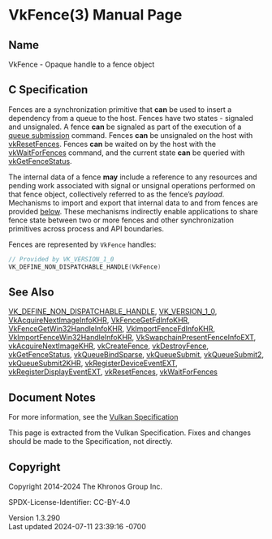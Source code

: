 # VkFence(3) Manual Page

## Name

VkFence - Opaque handle to a fence object



## <a href="#_c_specification" class="anchor"></a>C Specification

Fences are a synchronization primitive that **can** be used to insert a
dependency from a queue to the host. Fences have two states - signaled
and unsignaled. A fence **can** be signaled as part of the execution of
a <a
href="https://registry.khronos.org/vulkan/specs/1.3-extensions/html/vkspec.html#devsandqueues-submission"
target="_blank" rel="noopener">queue submission</a> command. Fences
**can** be unsignaled on the host with
[vkResetFences](https://registry.khronos.org/vulkan/specs/1.3-extensions/man/html/vkResetFences.html). Fences **can** be waited on by the
host with the [vkWaitForFences](https://registry.khronos.org/vulkan/specs/1.3-extensions/man/html/vkWaitForFences.html) command, and the
current state **can** be queried with
[vkGetFenceStatus](https://registry.khronos.org/vulkan/specs/1.3-extensions/man/html/vkGetFenceStatus.html).

The internal data of a fence **may** include a reference to any
resources and pending work associated with signal or unsignal operations
performed on that fence object, collectively referred to as the fence’s
*payload*. Mechanisms to import and export that internal data to and
from fences are provided
<a href="VkExportFenceCreateInfo.html" target="_blank"
rel="noopener">below</a>. These mechanisms indirectly enable
applications to share fence state between two or more fences and other
synchronization primitives across process and API boundaries.

Fences are represented by `VkFence` handles:

``` c
// Provided by VK_VERSION_1_0
VK_DEFINE_NON_DISPATCHABLE_HANDLE(VkFence)
```

## <a href="#_see_also" class="anchor"></a>See Also

[VK_DEFINE_NON_DISPATCHABLE_HANDLE](https://registry.khronos.org/vulkan/specs/1.3-extensions/man/html/VK_DEFINE_NON_DISPATCHABLE_HANDLE.html),
[VK_VERSION_1_0](https://registry.khronos.org/vulkan/specs/1.3-extensions/man/html/VK_VERSION_1_0.html),
[VkAcquireNextImageInfoKHR](https://registry.khronos.org/vulkan/specs/1.3-extensions/man/html/VkAcquireNextImageInfoKHR.html),
[VkFenceGetFdInfoKHR](https://registry.khronos.org/vulkan/specs/1.3-extensions/man/html/VkFenceGetFdInfoKHR.html),
[VkFenceGetWin32HandleInfoKHR](https://registry.khronos.org/vulkan/specs/1.3-extensions/man/html/VkFenceGetWin32HandleInfoKHR.html),
[VkImportFenceFdInfoKHR](https://registry.khronos.org/vulkan/specs/1.3-extensions/man/html/VkImportFenceFdInfoKHR.html),
[VkImportFenceWin32HandleInfoKHR](https://registry.khronos.org/vulkan/specs/1.3-extensions/man/html/VkImportFenceWin32HandleInfoKHR.html),
[VkSwapchainPresentFenceInfoEXT](https://registry.khronos.org/vulkan/specs/1.3-extensions/man/html/VkSwapchainPresentFenceInfoEXT.html),
[vkAcquireNextImageKHR](https://registry.khronos.org/vulkan/specs/1.3-extensions/man/html/vkAcquireNextImageKHR.html),
[vkCreateFence](https://registry.khronos.org/vulkan/specs/1.3-extensions/man/html/vkCreateFence.html),
[vkDestroyFence](https://registry.khronos.org/vulkan/specs/1.3-extensions/man/html/vkDestroyFence.html),
[vkGetFenceStatus](https://registry.khronos.org/vulkan/specs/1.3-extensions/man/html/vkGetFenceStatus.html),
[vkQueueBindSparse](https://registry.khronos.org/vulkan/specs/1.3-extensions/man/html/vkQueueBindSparse.html),
[vkQueueSubmit](https://registry.khronos.org/vulkan/specs/1.3-extensions/man/html/vkQueueSubmit.html),
[vkQueueSubmit2](https://registry.khronos.org/vulkan/specs/1.3-extensions/man/html/vkQueueSubmit2.html),
[vkQueueSubmit2KHR](https://registry.khronos.org/vulkan/specs/1.3-extensions/man/html/vkQueueSubmit2KHR.html),
[vkRegisterDeviceEventEXT](https://registry.khronos.org/vulkan/specs/1.3-extensions/man/html/vkRegisterDeviceEventEXT.html),
[vkRegisterDisplayEventEXT](https://registry.khronos.org/vulkan/specs/1.3-extensions/man/html/vkRegisterDisplayEventEXT.html),
[vkResetFences](https://registry.khronos.org/vulkan/specs/1.3-extensions/man/html/vkResetFences.html),
[vkWaitForFences](https://registry.khronos.org/vulkan/specs/1.3-extensions/man/html/vkWaitForFences.html)

## <a href="#_document_notes" class="anchor"></a>Document Notes

For more information, see the <a
href="https://registry.khronos.org/vulkan/specs/1.3-extensions/html/vkspec.html#VkFence"
target="_blank" rel="noopener">Vulkan Specification</a>

This page is extracted from the Vulkan Specification. Fixes and changes
should be made to the Specification, not directly.

## <a href="#_copyright" class="anchor"></a>Copyright

Copyright 2014-2024 The Khronos Group Inc.

SPDX-License-Identifier: CC-BY-4.0

Version 1.3.290  
Last updated 2024-07-11 23:39:16 -0700
